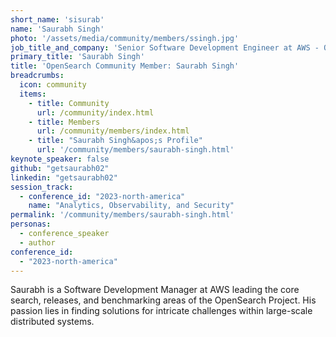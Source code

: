 ```yaml
---
short_name: 'sisurab'
name: 'Saurabh Singh'
photo: '/assets/media/community/members/ssingh.jpg'
job_title_and_company: 'Senior Software Development Engineer at AWS - OpenSearch'
primary_title: 'Saurabh Singh'
title: 'OpenSearch Community Member: Saurabh Singh'
breadcrumbs:
  icon: community
  items:
    - title: Community
      url: /community/index.html
    - title: Members
      url: /community/members/index.html
    - title: "Saurabh Singh&apos;s Profile"
      url: '/community/members/saurabh-singh.html'
keynote_speaker: false
github: "getsaurabh02"
linkedin: "getsaurabh02"
session_track: 
  - conference_id: "2023-north-america"
    name: "Analytics, Observability, and Security"
permalink: '/community/members/saurabh-singh.html'
personas:
  - conference_speaker
  - author
conference_id:
  - "2023-north-america"
---
```


Saurabh is a Software Development Manager at AWS leading the core search, releases, and benchmarking areas of the OpenSearch Project. His passion lies in finding solutions for intricate challenges within large-scale distributed systems.

